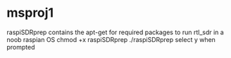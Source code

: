 msproj1
=======

raspiSDRprep contains the apt-get for required packages to run rtl_sdr in a noob raspian OS
chmod +x raspiSDRprep
./raspiSDRprep
select y when prompted
